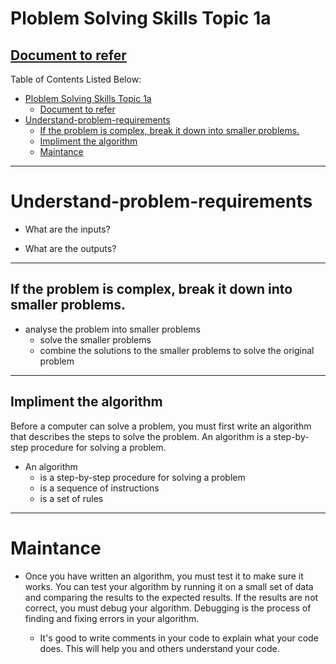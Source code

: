 # Ploblem Solving Skills Topic 1a
## [ Document to refer](../School%20Notes/Topic%201a%20Problem%20Solving%20Skillsv1.pdf)


Table of Contents Listed Below:
- [Ploblem Solving Skills Topic 1a](#ploblem-solving-skills-topic-1a)
  - [ Document to refer](#-document-to-refer)
- [Understand-problem-requirements](#understand-problem-requirements)
  - [If the problem is complex, break it down into smaller problems.](#if-the-problem-is-complex-break-it-down-into-smaller-problems)
  - [Impliment the algorithm](#impliment-the-algorithm)
  - [Maintance](#maintance)


-----------------
# Understand-problem-requirements 
 - What are the inputs?
  
 - What are the outputs?
 -----------------

 ## If the problem is complex, break it down into smaller problems.
  - analyse the problem into smaller problems
    - solve the smaller problems
    - combine the solutions to the smaller problems to solve the original problem

------------------------
  ## Impliment the algorithm
   Before a computer can solve a problem, you must first write an algorithm that describes the steps to solve the problem. An algorithm is a step-by-step procedure for solving a problem. 

  - An algorithm
    - is a step-by-step procedure for solving a problem
    - is a sequence of instructions
    - is a set of rules
------------------  
# Maintance
- Once you have written an algorithm, you must test it to make sure it works. You can test your algorithm by running it on a small set of data and comparing the results to the expected results. If the results are not correct, you must debug your algorithm. Debugging is the process of finding and fixing errors in your algorithm.

    -  It's good to write comments in your code to explain what your code does. This will help you and others understand your code.
             







